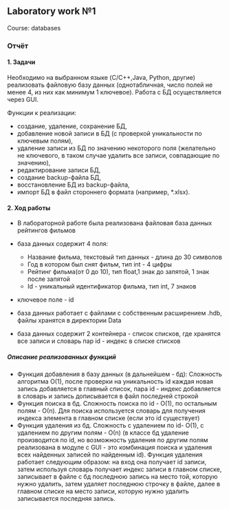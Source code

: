 ## Laboratory work №1
Course: databases

### Отчёт
#### 1. Задачи
Необходимо на выбранном языке (C/C++,Java, Python, другие) реализовать файловую базу данных (однотабличная, число полей не менее 4, из них как минимум 1 ключевое). Работа с БД осуществляется через GUI. 

Функции к реализации:

* создание, удаление, сохранение БД,
* добавление новой записи в БД (с проверкой уникальности по ключевым полям),
* удаление записи из БД по значению некоторого поля (желательно не ключевого, в таком случае удалить все записи, совпадающие по значению),
* редактирование записи БД,
* создание backup-файла БД,
* восстановление БД из backup-файла,
* импорт БД в файл стороннего формата (например, *.xlsx).

#### 2. Ход работы
* В лабораторной работе была реализована файловая база данных рейтингов фильмов

* база данных содержит 4 поля:
    * Название фильма, текстовый тип данных - длина до 30 символов
    * Год в котором был снят фильм, тип int - 4 цифры
    * Рейтинг фильма(от 0 до 10), тип float,1 знак до запятой, 1 знак после запятой
    * Id - уникальный идентификатор фильма, тип int, 7 знаков
* ключевое поле - id
* база данных работает с файлами с собственным расширением .hdb, 
файлы хранятся в директории Data
* база данных содержит 2 контейнера - список списков, где хранятся
все записи и словарь пар id - индекс в списке списков
##### Описание реализованных функций
* Функция добавления в базу данных (в дальнейшем - бд):
Сложность алгоритма О(1), после проверки на уникальность id
каждая новая запись добавляется в 
главный список, пара id - индекс добавляется в словарь и 
запись дописывается в файл последней строкой
* Функция поиска в бд. Сложность поиска по id - О(1), по остальным полям - О(n).
Для поиска используется словарь для получения индекса элемента в главном списке
(если это id существует)
* Функция удаления из бд. Сложность с удалением по id- О(1), c удалением по 
другим полям - О(n) (в классе бд удаление производится по id, но возможность удаления по другим полям реализована в 
модуле с GUI - это комбинация поиска и удаления всех найденных записей по найденным id).
Функция удаления работает следующим образом: на вход она получает id записи, затем используя словарь
получает индекс записи в главном списке, записывает в файле с бд последнюю запись на
место той, которую нужно удалить, затем удаляет последнюю строчку в файле, далее 
в главном списке на место записи, которую нужно удалить записывается последняя запись.



 
  
